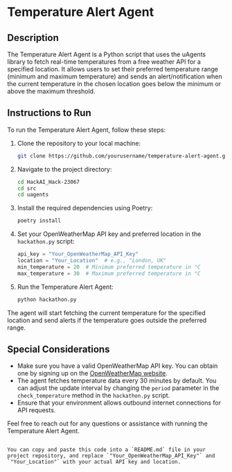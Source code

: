 
# Temperature Alert Agent

## Description
The Temperature Alert Agent is a Python script that uses the uAgents library to fetch real-time temperatures from a free weather API for a specified location. It allows users to set their preferred temperature range (minimum and maximum temperature) and sends an alert/notification when the current temperature in the chosen location goes below the minimum or above the maximum threshold.

## Instructions to Run
To run the Temperature Alert Agent, follow these steps:

1. Clone the repository to your local machine:

   ```bash
   git clone https://github.com/yourusername/temperature-alert-agent.git


2. Navigate to the project directory:

   ```bash
   cd HackAI_Hack-23067
   cd src
   cd uagents
   ```

3. Install the required dependencies using Poetry:

   ```bash
   poetry install
   ```

4. Set your OpenWeatherMap API key and preferred location in the `hackathon.py` script:

   ```python
   api_key = "Your_OpenWeatherMap_API_Key"
   location = "Your_Location"  # e.g., "London, UK"
   min_temperature = 20  # Minimum preferred temperature in °C
   max_temperature = 30  # Maximum preferred temperature in °C
   ```

5. Run the Temperature Alert Agent:

   ```bash
   python hackathon.py
   ```

The agent will start fetching the current temperature for the specified location and send alerts if the temperature goes outside the preferred range.

## Special Considerations
- Make sure you have a valid OpenWeatherMap API key. You can obtain one by signing up on the [OpenWeatherMap website](https://openweathermap.org/).
- The agent fetches temperature data every 30 minutes by default. You can adjust the update interval by changing the `period` parameter in the `check_temperature` method in the `hackathon.py` script.
- Ensure that your environment allows outbound internet connections for API requests.

Feel free to reach out for any questions or assistance with running the Temperature Alert Agent.
```

You can copy and paste this code into a `README.md` file in your project repository, and replace `"Your_OpenWeatherMap_API_Key"` and `"Your_Location"` with your actual API key and location.
